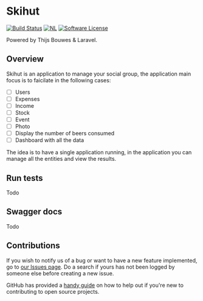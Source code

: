 # Skihut
[![Build Status](https://travis-ci.org/ThijsBouwes/skihut.svg?branch=master)](https://travis-ci.org/ThijsBouwes/skihut)
[![NL](https://img.shields.io/badge/Made%20in-NL-blue.svg)](https://computer4life.nl)
[![Software License](https://img.shields.io/badge/license-MIT-brightgreen.svg?style=flat-square)](LICENSE)

Powered by Thijs Bouwes & Laravel.

## Overview

Skihut is an application to manage your social group, the application main focus is to faicilate in the following cases:
- [ ] Users 
- [ ] Expenses
- [ ] Income
- [ ] Stock
- [ ] Event
- [ ] Photo
- [ ] Display the number of beers consumed 
- [ ] Dashboard with all the data

The idea is to have a single application running, in the application you can manage all the entities and view the results.

## Run tests
Todo

## Swagger docs
Todo

## Contributions

If you wish to notify us of a bug or want to have a new feature implemented, go to [our Issues page](https://github.com/ThijsBouwes/skihut/issues). Do a search if yours has not been logged by someone else before creating a new issue.

GitHub has provided a [handy guide](https://opensource.guide/) on how to help out if you're new to contributing to open source projects.